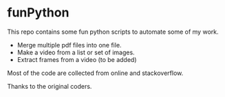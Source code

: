 # funPython
This repo contains some fun python scripts to automate some of my work. 

* Merge multiple pdf files into one file.
* Make a video from a list or set of images. 
* Extract frames from a video (to be added)

Most of the code are collected from online and stackoverflow. 

Thanks to the original coders. 

